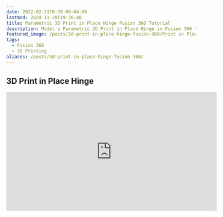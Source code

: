 ```yaml
---
date: 2022-02-21T8:30:00-04:00
lastmod: 2024-11-20T19:36:48
title: Parametric 3D Print in Place Hinge Fusion 360 Tutorial
description: Model a Parametric 3D Print in Place Hinge in Fusion 360 Tutorial
featured_image: /posts/3d-print-in-place-hinge-fusion-360/Print in Place Pin Hinge Title.jpg
tags:
  - Fusion 360
  - 3D Printing
aliases: /posts/3d-print-in-place-hinge-fusion-360/
---
```


## 3D Print in Place Hinge

<div class="iframe-16-9-container">
<iframe class="youTubeIframe" width="560" height="315" src="https://www.youtube.com/embed/w1o48laHAos?rel=0" title="YouTube video player" frameborder="0" allow="accelerometer; autoplay; clipboard-write; encrypted-media; gyroscope; picture-in-picture; web-share" allowfullscreen></iframe>
</div>
